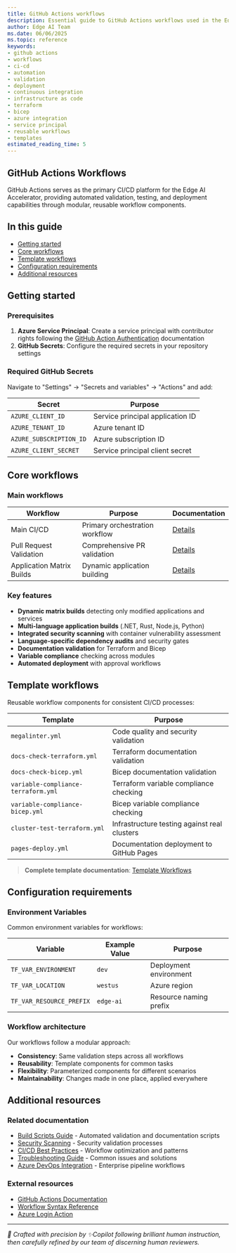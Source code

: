 ```yaml
---
title: GitHub Actions workflows
description: Essential guide to GitHub Actions workflows used in the Edge AI Accelerator project for CI/CD automation, validation, and deployment
author: Edge AI Team
ms.date: 06/06/2025
ms.topic: reference
keywords:
- github actions
- workflows
- ci-cd
- automation
- validation
- deployment
- continuous integration
- infrastructure as code
- terraform
- bicep
- azure integration
- service principal
- reusable workflows
- templates
estimated_reading_time: 5
---
```


## GitHub Actions Workflows

GitHub Actions serves as the primary CI/CD platform for the Edge AI Accelerator, providing automated validation, testing, and deployment capabilities through modular, reusable workflow components.

## In this guide

- [Getting started](#getting-started)
- [Core workflows](#core-workflows)
- [Template workflows](#template-workflows)
- [Configuration requirements](#configuration-requirements)
- [Additional resources](#additional-resources)

## Getting started

### Prerequisites

1. **Azure Service Principal**: Create a service principal with contributor rights following the [GitHub Action Authentication](https://learn.microsoft.com/azure/developer/github/connect-from-azure) documentation
2. **GitHub Secrets**: Configure the required secrets in your repository settings

### Required GitHub Secrets

Navigate to "Settings" → "Secrets and variables" → "Actions" and add:

| Secret                  | Purpose                          |
|-------------------------|----------------------------------|
| `AZURE_CLIENT_ID`       | Service principal application ID |
| `AZURE_TENANT_ID`       | Azure tenant ID                  |
| `AZURE_SUBSCRIPTION_ID` | Azure subscription ID            |
| `AZURE_CLIENT_SECRET`   | Service principal client secret  |

## Core workflows

### Main workflows

| Workflow                  | Purpose                        | Documentation                                            |
|---------------------------|--------------------------------|----------------------------------------------------------|
| Main CI/CD                | Primary orchestration workflow | [Details](./github-actions/main.md)                      |
| Pull Request Validation   | Comprehensive PR validation    | [Details](./github-actions/pr-validation.md)             |
| Application Matrix Builds | Dynamic application building   | [Details](./github-actions/application-matrix-builds.md) |

### Key features

- **Dynamic matrix builds** detecting only modified applications and services
- **Multi-language application builds** (.NET, Rust, Node.js, Python)
- **Integrated security scanning** with container vulnerability assessment
- **Language-specific dependency audits** and security gates
- **Documentation validation** for Terraform and Bicep
- **Variable compliance** checking across modules
- **Automated deployment** with approval workflows

## Template workflows

Reusable workflow components for consistent CI/CD processes:

| Template                            | Purpose                                      |
|-------------------------------------|----------------------------------------------|
| `megalinter.yml`                    | Code quality and security validation         |
| `docs-check-terraform.yml`          | Terraform documentation validation           |
| `docs-check-bicep.yml`              | Bicep documentation validation               |
| `variable-compliance-terraform.yml` | Terraform variable compliance checking       |
| `variable-compliance-bicep.yml`     | Bicep variable compliance checking           |
| `cluster-test-terraform.yml`        | Infrastructure testing against real clusters |
| `pages-deploy.yml`                  | Documentation deployment to GitHub Pages     |

> **Complete template documentation**: [Template Workflows](./templates/)

## Configuration requirements

### Environment Variables

Common environment variables for workflows:

| Variable                 | Example Value | Purpose                |
|--------------------------|---------------|------------------------|
| `TF_VAR_ENVIRONMENT`     | `dev`         | Deployment environment |
| `TF_VAR_LOCATION`        | `westus`      | Azure region           |
| `TF_VAR_RESOURCE_PREFIX` | `edge-ai`     | Resource naming prefix |

### Workflow architecture

Our workflows follow a modular approach:

- **Consistency**: Same validation steps across all workflows
- **Reusability**: Template components for common tasks
- **Flexibility**: Parameterized components for different scenarios
- **Maintainability**: Changes made in one place, applied everywhere

## Additional resources

### Related documentation

- [Build Scripts Guide](./build-scripts.md) - Automated validation and documentation scripts
- [Security Scanning](./security-scanning.md) - Security validation processes
- [CI/CD Best Practices](./ci-cd-best-practices.md) - Workflow optimization and patterns
- [Troubleshooting Guide](./troubleshooting-builds.md) - Common issues and solutions
- [Azure DevOps Integration](./azure-devops.md) - Enterprise pipeline workflows

### External resources

- [GitHub Actions Documentation](https://docs.github.com/en/actions)
- [Workflow Syntax Reference](https://docs.github.com/en/actions/using-workflows/workflow-syntax-for-github-actions)
- [Azure Login Action](https://github.com/marketplace/actions/azure-login)

---

<!-- markdownlint-disable MD036 -->
*🤖 Crafted with precision by ✨Copilot following brilliant human instruction,
then carefully refined by our team of discerning human reviewers.*
<!-- markdownlint-enable MD036 -->
